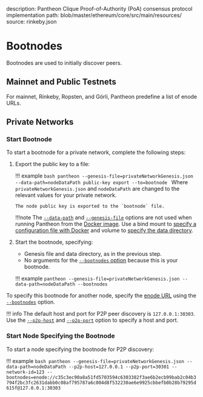 description: Pantheon Clique Proof-of-Authority (PoA) consensus protocol implementation
path: blob/master/ethereum/core/src/main/resources/
source: rinkeby.json
<!--- END of page meta data -->

# Bootnodes

Bootnodes are used to initially discover peers. 

## Mainnet and Public Testnets

For mainnet, Rinkeby, Ropsten, and Görli, Pantheon predefine a list of enode URLs.  

## Private Networks

### Start Bootnode

To start a bootnode for a private network, complete the following steps:

1.  Export the public key to a file:

    !!! example
        ```bash
        pantheon --genesis-file=privateNetworkGenesis.json --data-path=nodeDataPath public-key export --to=bootnode
        ```
        Where `privateNetworkGenesis.json` and `nodeDataPath` are changed to the relevant values for 
        your private network. 
        
        The node public key is exported to the `bootnode` file.
    
    !!!note
        The [`--data-path`](../../Reference/Pantheon-CLI-Syntax.md#data-path) and [`--genesis-file`](../../Reference/Pantheon-CLI-Syntax.md#genesis-file) 
        options are not used when running Pantheon from the [Docker image](../../Getting-Started/Run-Docker-Image.md). 
        Use a bind mount to [specify a configuration file with Docker](../../Getting-Started/Run-Docker-Image.md#custom-genesis-file)
        and volume to [specify the data directory](../../Getting-Started/Run-Docker-Image.md#data-directory).
    
2. Start the bootnode, specifying:

    * Genesis file and data directory, as in the previous step. 
    * No arguments for the [`--bootnodes` option](../../Reference/Pantheon-CLI-Syntax.md#bootnodes) because this is your bootnode.
    
    !!! example
        ```
        pantheon --genesis-file=privateNetworkGenesis.json --data-path=nodeDataPath --bootnodes
         ```
     
To specify this bootnode for another node, specify the [enode URL](../Node-Keys.md#enode-url) using the [`--bootnodes`](../../Reference/Pantheon-CLI-Syntax.md#bootnodes) 
option.

!!! info
    The default host and port for P2P peer discovery is `127.0.0.1:30303`.
    Use the [`--p2p-host`](../../Reference/Pantheon-CLI-Syntax.md#p2p-host) and
    [`--p2p-port`](../../Reference/Pantheon-CLI-Syntax.md#p2p-port) option to specify a host and port. 

### Start Node Specifying the Bootnode

To start a node specifying the bootnode for P2P discovery:

!!! example
    ```bash
    pantheon --genesis-file=privateNetworkGenesis.json --data-path=nodeDataPath --p2p-host=127.0.0.1 --p2p-port=30301 --network-id=123 --bootnodes=enode://c35c3ec90a8a51fd5703594c6303382f3ae6b2ecb99bab2c04b3794f2bc3fc2631dabb0c08af795787a6c004d8f532230ae6e9925cbbefb0b28b79295d615f@127.0.0.1:30303
    ``` 
